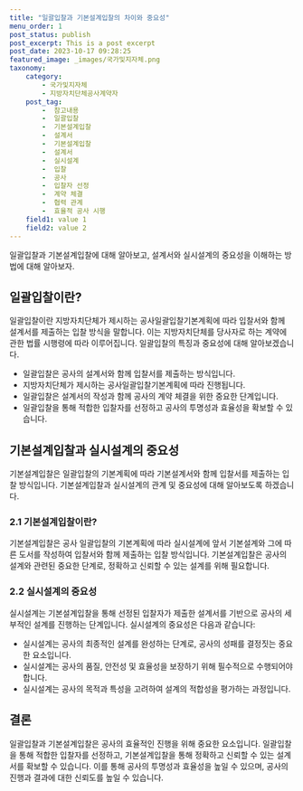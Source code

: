 ```yaml
---
title: "일괄입찰과 기본설계입찰의 차이와 중요성"
menu_order: 1
post_status: publish
post_excerpt: This is a post excerpt
post_date: 2023-10-17 09:28:25
featured_image: _images/국가및지자체.png
taxonomy:
    category:
        - 국가및지자체
        - 지방자치단체공사계약자
    post_tag:
        -  참고내용
        -  일괄입찰
        -  기본설계입찰
        -  설계서
        -  기본설계입찰
        -  설계서
        -  실시설계
        -  입찰
        -  공사
        -  입찰자 선정
        -  계약 체결
        -  협력 관계
        -  효율적 공사 시행
    field1: value 1
    field2: value 2
---
```



 일괄입찰과 기본설계입찰에 대해 알아보고, 설계서와 실시설계의 중요성을 이해하는 방법에 대해 알아보자.

##  일괄입찰이란?
일괄입찰이란 지방자치단체가 제시하는 공사일괄입찰기본계획에 따라 입찰서와 함께 설계서를 제출하는 입찰 방식을 말합니다. 이는 지방자치단체를 당사자로 하는 계약에 관한 법률 시행령에 따라 이루어집니다. 일괄입찰의 특징과 중요성에 대해 알아보겠습니다.

- 일괄입찰은 공사의 설계서와 함께 입찰서를 제출하는 방식입니다.
- 지방자치단체가 제시하는 공사일괄입찰기본계획에 따라 진행됩니다.
- 일괄입찰은 설계서의 작성과 함께 공사의 계약 체결을 위한 중요한 단계입니다.
- 일괄입찰을 통해 적합한 입찰자를 선정하고 공사의 투명성과 효율성을 확보할 수 있습니다.

##  기본설계입찰과 실시설계의 중요성
기본설계입찰은 일괄입찰의 기본계획에 따라 기본설계서와 함께 입찰서를 제출하는 입찰 방식입니다. 기본설계입찰과 실시설계의 관계 및 중요성에 대해 알아보도록 하겠습니다.

### 2.1 기본설계입찰이란?
기본설계입찰은 공사 일괄입찰의 기본계획에 따라 실시설계에 앞서 기본설계와 그에 따른 도서를 작성하여 입찰서와 함께 제출하는 입찰 방식입니다. 기본설계입찰은 공사의 설계와 관련된 중요한 단계로, 정확하고 신뢰할 수 있는 설계를 위해 필요합니다.

### 2.2 실시설계의 중요성
실시설계는 기본설계입찰을 통해 선정된 입찰자가 제출한 설계서를 기반으로 공사의 세부적인 설계를 진행하는 단계입니다. 실시설계의 중요성은 다음과 같습니다:

- 실시설계는 공사의 최종적인 설계를 완성하는 단계로, 공사의 성패를 결정짓는 중요한 요소입니다.
- 실시설계는 공사의 품질, 안전성 및 효율성을 보장하기 위해 필수적으로 수행되어야 합니다.
- 실시설계는 공사의 목적과 특성을 고려하여 설계의 적합성을 평가하는 과정입니다.

## 결론
일괄입찰과 기본설계입찰은 공사의 효율적인 진행을 위해 중요한 요소입니다. 일괄입찰을 통해 적합한 입찰자를 선정하고, 기본설계입찰을 통해 정확하고 신뢰할 수 있는 설계서를 확보할 수 있습니다. 이를 통해 공사의 투명성과 효율성을 높일 수 있으며, 공사의 진행과 결과에 대한 신뢰도를 높일 수 있습니다.
